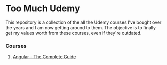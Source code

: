 # Too Much Udemy

This repository is a collection of the all the Udemy courses I've bought over the years and I am now getting around to them. The objective is to finally get my values worth from these courses, even if they're outdated.

### Courses

1. [Angular - The Complete Guide](https://www.udemy.com/course/the-complete-guide-to-angular-2/)
